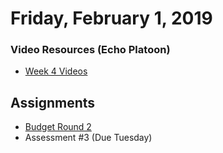 Friday, February 1, 2019
====================
### Video Resources (Echo Platoon)
- [Week 4 Videos](https://www.youtube.com/watch?v=ra2IXfFlZK8&list=PLu0CiQ7bzwERLJOhwkQA9vQKpsw_McWCb)

## Assignments
- [Budget Round 2](https://github.com/golfplatoon/budget-2)
- Assessment #3 (Due Tuesday)

